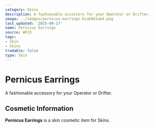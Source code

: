 ```yaml
---
category: Skins
description: A fashionable accessory for your Operator or Drifter.
image: ../images/pernicus-earrings-bca6041ab4.png
last_updated: '2025-09-17'
name: Pernicus Earrings
source: WFCD
tags:
- Skin
- Skins
tradable: false
type: Skin
---
```


# Pernicus Earrings

A fashionable accessory for your Operator or Drifter.

## Cosmetic Information

**Pernicus Earrings** is a skin cosmetic item for Skins.


